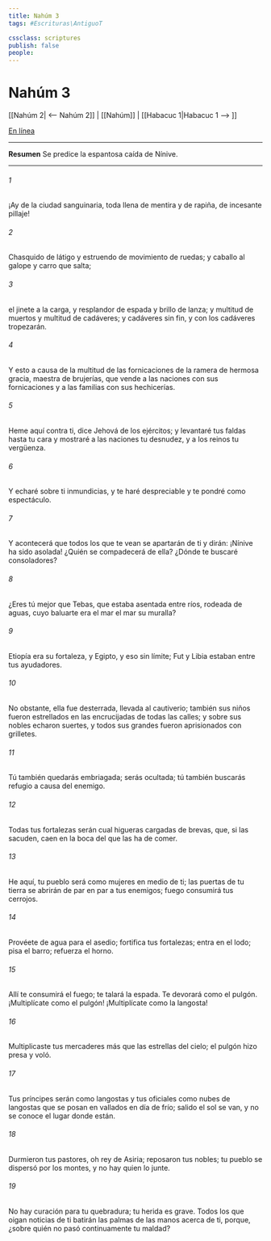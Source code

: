```yaml
---
title: Nahúm 3
tags: #Escrituras\AntiguoT

cssclass: scriptures
publish: false
people:
---
```


# Nahúm 3
[[Nahúm 2| <-- Nahúm 2]] | [[Nahúm]] | [[Habacuc 1|Habacuc 1 --> ]]

[En línea](https://churchofjesuschrist.org/study/scriptures/ot/nahum/3?lang=spa)

---
__Resumen__
Se predice la espantosa caída de Nínive.

---
###### 1 
¡Ay de la ciudad sanguinaria, toda llena de mentira y de rapiña, de incesante pillaje!

###### 2 
Chasquido de látigo y estruendo de movimiento de ruedas; y caballo al galope y carro que salta;

###### 3 
el jinete a la carga, y resplandor de espada y brillo de lanza; y multitud de muertos y multitud de cadáveres; y cadáveres sin fin, y con los cadáveres tropezarán.

###### 4 
Y esto a causa de la multitud de las fornicaciones de la ramera de hermosa gracia, maestra de brujerías, que vende a las naciones con sus fornicaciones y a las familias con sus hechicerías.

###### 5 
Heme aquí contra ti, dice Jehová de los ejércitos; y levantaré tus faldas hasta tu cara y mostraré a las naciones tu desnudez, y a los reinos tu vergüenza.

###### 6 
Y echaré sobre ti inmundicias, y te haré despreciable y te pondré como espectáculo.

###### 7 
Y acontecerá que todos los que te vean se apartarán de ti y dirán: ¡Nínive ha sido asolada! ¿Quién se compadecerá de ella? ¿Dónde te buscaré consoladores?

###### 8 
¿Eres tú mejor que Tebas, que estaba asentada entre ríos, rodeada de aguas, cuyo baluarte era el mar  el mar su muralla?

###### 9 
Etiopía era su fortaleza, y Egipto, y eso sin límite; Fut y Libia estaban entre tus ayudadores.

###### 10 
No obstante, ella fue desterrada, llevada al cautiverio; también sus niños fueron estrellados en las encrucijadas de todas las calles; y sobre sus nobles echaron suertes, y todos sus grandes fueron aprisionados con grilletes.

###### 11 
Tú también quedarás embriagada; serás ocultada; tú también buscarás refugio a causa del enemigo.

###### 12 
Todas tus fortalezas serán cual higueras cargadas de brevas, que, si las sacuden, caen en la boca del que las ha de comer.

###### 13 
He aquí, tu pueblo será como mujeres en medio de ti; las puertas de tu tierra se abrirán de par en par a tus enemigos; fuego consumirá tus cerrojos.

###### 14 
Provéete de agua para el asedio; fortifica tus fortalezas; entra en el lodo; pisa el barro; refuerza el horno.

###### 15 
Allí te consumirá el fuego; te talará la espada. Te devorará como el pulgón. ¡Multiplícate como el pulgón! ¡Multiplícate como la langosta!

###### 16 
Multiplicaste tus mercaderes más que las estrellas del cielo; el pulgón hizo presa y voló.

###### 17 
Tus príncipes serán como langostas y tus oficiales como nubes de langostas que se posan en vallados en día de frío; salido el sol se van, y no se conoce el lugar donde están.

###### 18 
Durmieron tus pastores, oh rey de Asiria; reposaron tus nobles; tu pueblo se dispersó por los montes, y no hay quien lo junte.

###### 19 
No hay curación para tu quebradura; tu herida es grave. Todos los que oigan noticias de ti batirán las palmas de las manos acerca de ti, porque, ¿sobre quién no pasó continuamente tu maldad?


